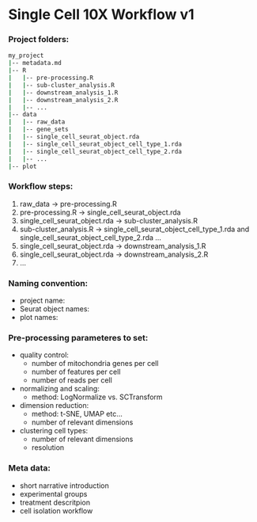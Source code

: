 # Single Cell 10X Workflow v1


### Project folders:
```bash
my_project
|-- metadata.md
|-- R
|   |-- pre-processing.R
|   |-- sub-cluster_analysis.R
|   |-- downstream_analysis_1.R
|   |-- downstream_analysis_2.R
|   |-- ...
|-- data
|   |-- raw_data
|   |-- gene_sets
|   |-- single_cell_seurat_object.rda
|   |-- single_cell_seurat_object_cell_type_1.rda
|   |-- single_cell_seurat_object_cell_type_2.rda
|   |-- ...
|-- plot
```

### Workflow steps:
1. raw_data -> pre-processing.R
2. pre-processing.R -> single_cell_seurat_object.rda
3. single_cell_seurat_object.rda -> sub-cluster_analysis.R
4. sub-cluster_analysis.R -> single_cell_seurat_object_cell_type_1.rda and single_cell_seurat_object_cell_type_2.rda ...
5. single_cell_seurat_object.rda -> downstream_analysis_1.R
6. single_cell_seurat_object.rda -> downstream_analysis_2.R
7. ...


### Naming convention:
- project name:
- Seurat object names:
- plot names:


### Pre-processing parameteres to set:
- quality control:
  - number of mitochondria genes per cell
  - number of features per cell
  - number of reads per cell
- normalizing and scaling:
  - method: LogNormalize vs. SCTransform
- dimension reduction:
  - method: t-SNE, UMAP etc...
  - number of relevant dimensions
- clustering cell types:
  - number of relevant dimensions
  - resolution

### Meta data:
- short narrative introduction
- experimental groups
- treatment descritpion
- cell isolation workflow
